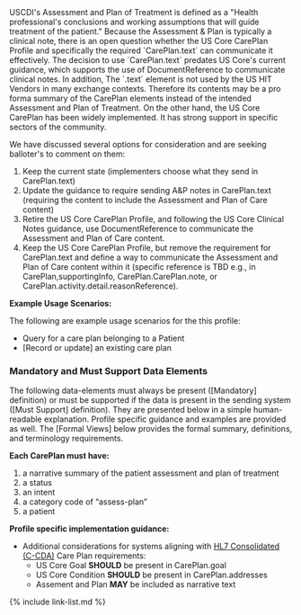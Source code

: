 
<div class="note-to-balloters" markdown="1">
USCDI's Assessment and Plan of Treatment is defined as a "Health professional's conclusions and working assumptions that will guide treatment of the patient." Because the Assessment & Plan is typically a clinical note, there is an open question whether the US Core CarePlan Profile and specifically the required `CarePlan.text` can communicate it effectively. The decision to use `CarePlan.text` predates US Core's current guidance, which supports the use of DocumentReference to communicate clinical notes. In addition, The `.text` element is not used by the US HIT Vendors in many exchange contexts. Therefore its contents may be a pro forma summary of the CarePlan elements instead of the intended Assessment and Plan of Treatment. On the other hand, the US Core CarePlan has been widely implemented. It has strong support in specific sectors of the community.

We have discussed several options for consideration and are seeking balloter's to comment on them:

1. Keep the current state (implementers choose what they send in CarePlan.text)
2. Update the guidance to require sending A&P notes in CarePlan.text (requiring the content to include the Assessment and Plan of Care content)
3. Retire the US Core CarePlan Profile, and following the US Core Clinical Notes guidance, use DocumentReference to communicate the Assessment and Plan of Care content.
4. Keep the US Core CarePlan Profile, but remove the requirement for CarePlan.text and define a way to communicate the Assessment and Plan of Care content within it (specific reference is TBD e.g., in  CarePlan,supportingInfo, CarePlan.CarePlan.note, or CarePlan.activity.detail.reasonReference).
</div><!-- note-to-balloters -->

**Example Usage Scenarios:**

The following are example usage scenarios for the this profile:

-   Query for a care plan belonging to a Patient
-   [Record or update] an existing care plan


### Mandatory and Must Support Data Elements


The following data-elements must always be present ([Mandatory] definition) or must be supported if the data is present in the sending system ([Must Support] definition). They are presented below in a simple human-readable explanation.  Profile specific guidance and examples are provided as well.  The [Formal Views] below provides the  formal summary, definitions, and  terminology requirements.  

**Each CarePlan must have:**

1.  a narrative summary of the patient assessment and plan of treatment
1.  a status
1.  an intent
1.  a category code of “assess-plan”
1.  a patient

**Profile specific implementation guidance:**

* Additional considerations for systems aligning with [HL7 Consolidated (C-CDA)](http://www.hl7.org/implement/standards/product_brief.cfm?product_id=492) Care Plan requirements:
    - US Core Goal **SHOULD** be present in CarePlan.goal
    - US Core Condition **SHOULD** be present in CarePlan.addresses
    - Assement and Plan **MAY** be included as narrative text

{% include link-list.md %}
